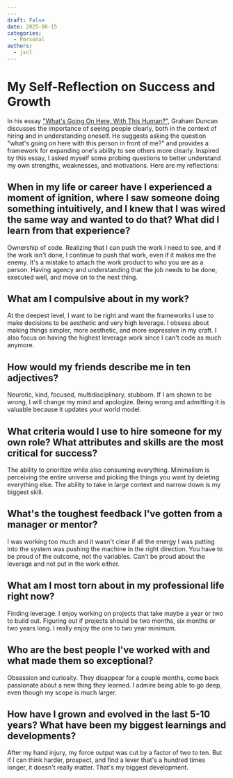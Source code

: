 ```yaml
---
---
draft: False
date: 2025-06-15
categories:
  - Personal
authors:
  - jxnl
---
```


# My Self-Reflection on Success and Growth

In his essay ["What's Going On Here, With This Human?"](https://grahamduncan.blog/whats-going-on-here/), Graham Duncan discusses the importance of seeing people clearly, both in the context of hiring and in understanding oneself. He suggests asking the question "what's going on here with this person in front of me?" and provides a framework for expanding one's ability to see others more clearly. Inspired by this essay, I asked myself some probing questions to better understand my own strengths, weaknesses, and motivations. Here are my reflections:

<!-- more -->

## When in my life or career have I experienced a moment of ignition, where I saw someone doing something intuitively, and I knew that I was wired the same way and wanted to do that? What did I learn from that experience?

Ownership of code. Realizing that I can push the work I need to see, and if the work isn't done, I continue to push that work, even if it makes me the enemy. It's a mistake to attach the work product to who you are as a person. Having agency and understanding that the job needs to be done, executed well, and move on to the next thing.

## What am I compulsive about in my work?

At the deepest level, I want to be right and want the frameworks I use to make decisions to be aesthetic and very high leverage. I obsess about making things simpler, more aesthetic, and more expressive in my craft. I also focus on having the highest leverage work since I can't code as much anymore.

## How would my friends describe me in ten adjectives?

Neurotic, kind, focused, multidisciplinary, stubborn. If I am shown to be wrong, I will change my mind and apologize. Being wrong and admitting it is valuable because it updates your world model.

## What criteria would I use to hire someone for my own role? What attributes and skills are the most critical for success?

The ability to prioritize while also consuming everything. Minimalism is perceiving the entire universe and picking the things you want by deleting everything else. The ability to take in large context and narrow down is my biggest skill.

## What's the toughest feedback I've gotten from a manager or mentor?

I was working too much and it wasn't clear if all the energy I was putting into the system was pushing the machine in the right direction. You have to be proud of the outcome, not the variables. Can't be proud about the leverage and not put in the work either.

## What am I most torn about in my professional life right now?

Finding leverage. I enjoy working on projects that take maybe a year or two to build out. Figuring out if projects should be two months, six months or two years long. I really enjoy the one to two year minimum.

## Who are the best people I've worked with and what made them so exceptional?

Obsession and curiosity. They disappear for a couple months, come back passionate about a new thing they learned. I admire being able to go deep, even though my scope is much larger.

## How have I grown and evolved in the last 5-10 years? What have been my biggest learnings and developments?

After my hand injury, my force output was cut by a factor of two to ten. But if I can think harder, prospect, and find a lever that's a hundred times longer, it doesn't really matter. That's my biggest development.
